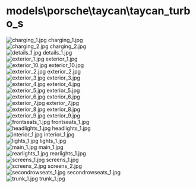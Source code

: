 <h1>models\porsche\taycan\taycan_turbo_s</h1>
<div class="container text-center">
<div class="row">
<div class="col col-lg-2 col-6">
<img src="https://media.evkx.net/multimedia/models/porsche/taycan/taycan_turbo_s/charging_1_xst.jpg" class="img-thumbnail" alt="charging_1.jpg">
charging_1.jpg
</div>
<div class="col col-lg-2 col-6">
<img src="https://media.evkx.net/multimedia/models/porsche/taycan/taycan_turbo_s/charging_2_xst.jpg" class="img-thumbnail" alt="charging_2.jpg">
charging_2.jpg
</div>
<div class="col col-lg-2 col-6">
<img src="https://media.evkx.net/multimedia/models/porsche/taycan/taycan_turbo_s/details_1_xst.jpg" class="img-thumbnail" alt="details_1.jpg">
details_1.jpg
</div>
<div class="col col-lg-2 col-6">
<img src="https://media.evkx.net/multimedia/models/porsche/taycan/taycan_turbo_s/exterior_1_xst.jpg" class="img-thumbnail" alt="exterior_1.jpg">
exterior_1.jpg
</div>
<div class="col col-lg-2 col-6">
<img src="https://media.evkx.net/multimedia/models/porsche/taycan/taycan_turbo_s/exterior_10_xst.jpg" class="img-thumbnail" alt="exterior_10.jpg">
exterior_10.jpg
</div>
<div class="col col-lg-2 col-6">
<img src="https://media.evkx.net/multimedia/models/porsche/taycan/taycan_turbo_s/exterior_2_xst.jpg" class="img-thumbnail" alt="exterior_2.jpg">
exterior_2.jpg
</div>
<div class="col col-lg-2 col-6">
<img src="https://media.evkx.net/multimedia/models/porsche/taycan/taycan_turbo_s/exterior_3_xst.jpg" class="img-thumbnail" alt="exterior_3.jpg">
exterior_3.jpg
</div>
<div class="col col-lg-2 col-6">
<img src="https://media.evkx.net/multimedia/models/porsche/taycan/taycan_turbo_s/exterior_4_xst.jpg" class="img-thumbnail" alt="exterior_4.jpg">
exterior_4.jpg
</div>
<div class="col col-lg-2 col-6">
<img src="https://media.evkx.net/multimedia/models/porsche/taycan/taycan_turbo_s/exterior_5_xst.jpg" class="img-thumbnail" alt="exterior_5.jpg">
exterior_5.jpg
</div>
<div class="col col-lg-2 col-6">
<img src="https://media.evkx.net/multimedia/models/porsche/taycan/taycan_turbo_s/exterior_6_xst.jpg" class="img-thumbnail" alt="exterior_6.jpg">
exterior_6.jpg
</div>
<div class="col col-lg-2 col-6">
<img src="https://media.evkx.net/multimedia/models/porsche/taycan/taycan_turbo_s/exterior_7_xst.jpg" class="img-thumbnail" alt="exterior_7.jpg">
exterior_7.jpg
</div>
<div class="col col-lg-2 col-6">
<img src="https://media.evkx.net/multimedia/models/porsche/taycan/taycan_turbo_s/exterior_8_xst.jpg" class="img-thumbnail" alt="exterior_8.jpg">
exterior_8.jpg
</div>
<div class="col col-lg-2 col-6">
<img src="https://media.evkx.net/multimedia/models/porsche/taycan/taycan_turbo_s/exterior_9_xst.jpg" class="img-thumbnail" alt="exterior_9.jpg">
exterior_9.jpg
</div>
<div class="col col-lg-2 col-6">
<img src="https://media.evkx.net/multimedia/models/porsche/taycan/taycan_turbo_s/frontseats_1_xst.jpg" class="img-thumbnail" alt="frontseats_1.jpg">
frontseats_1.jpg
</div>
<div class="col col-lg-2 col-6">
<img src="https://media.evkx.net/multimedia/models/porsche/taycan/taycan_turbo_s/headlights_1_xst.jpg" class="img-thumbnail" alt="headlights_1.jpg">
headlights_1.jpg
</div>
<div class="col col-lg-2 col-6">
<img src="https://media.evkx.net/multimedia/models/porsche/taycan/taycan_turbo_s/interior_1_xst.jpg" class="img-thumbnail" alt="interior_1.jpg">
interior_1.jpg
</div>
<div class="col col-lg-2 col-6">
<img src="https://media.evkx.net/multimedia/models/porsche/taycan/taycan_turbo_s/lights_1_xst.jpg" class="img-thumbnail" alt="lights_1.jpg">
lights_1.jpg
</div>
<div class="col col-lg-2 col-6">
<img src="https://media.evkx.net/multimedia/models/porsche/taycan/taycan_turbo_s/main_1_xst.jpg" class="img-thumbnail" alt="main_1.jpg">
main_1.jpg
</div>
<div class="col col-lg-2 col-6">
<img src="https://media.evkx.net/multimedia/models/porsche/taycan/taycan_turbo_s/rearlights_1_xst.jpg" class="img-thumbnail" alt="rearlights_1.jpg">
rearlights_1.jpg
</div>
<div class="col col-lg-2 col-6">
<img src="https://media.evkx.net/multimedia/models/porsche/taycan/taycan_turbo_s/screens_1_xst.jpg" class="img-thumbnail" alt="screens_1.jpg">
screens_1.jpg
</div>
<div class="col col-lg-2 col-6">
<img src="https://media.evkx.net/multimedia/models/porsche/taycan/taycan_turbo_s/screens_2_xst.jpg" class="img-thumbnail" alt="screens_2.jpg">
screens_2.jpg
</div>
<div class="col col-lg-2 col-6">
<img src="https://media.evkx.net/multimedia/models/porsche/taycan/taycan_turbo_s/secondrowseats_1_xst.jpg" class="img-thumbnail" alt="secondrowseats_1.jpg">
secondrowseats_1.jpg
</div>
<div class="col col-lg-2 col-6">
<img src="https://media.evkx.net/multimedia/models/porsche/taycan/taycan_turbo_s/trunk_1_xst.jpg" class="img-thumbnail" alt="trunk_1.jpg">
trunk_1.jpg
</div>
</div>
</div>
